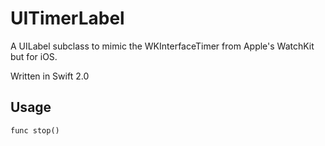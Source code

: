 UITimerLabel
============

A UILabel subclass to mimic the WKInterfaceTimer from Apple's WatchKit but for iOS.

Written in Swift 2.0

## Usage

`func stop()`
